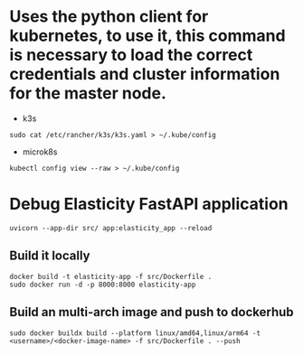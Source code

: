 # Uses the python client for kubernetes, to use it, this command is necessary to load the correct credentials and cluster information for the master node.

- k3s

```shell
sudo cat /etc/rancher/k3s/k3s.yaml > ~/.kube/config
```

- microk8s

```shell
kubectl config view --raw > ~/.kube/config
```

# Debug Elasticity FastAPI application

```shell
uvicorn --app-dir src/ app:elasticity_app --reload
```

## Build it locally

```shell
docker build -t elasticity-app -f src/Dockerfile .
sudo docker run -d -p 8000:8000 elasticity-app
```

## Build an multi-arch image and push to dockerhub

```shell
sudo docker buildx build --platform linux/amd64,linux/arm64 -t <username>/<docker-image-name> -f src/Dockerfile . --push
```

